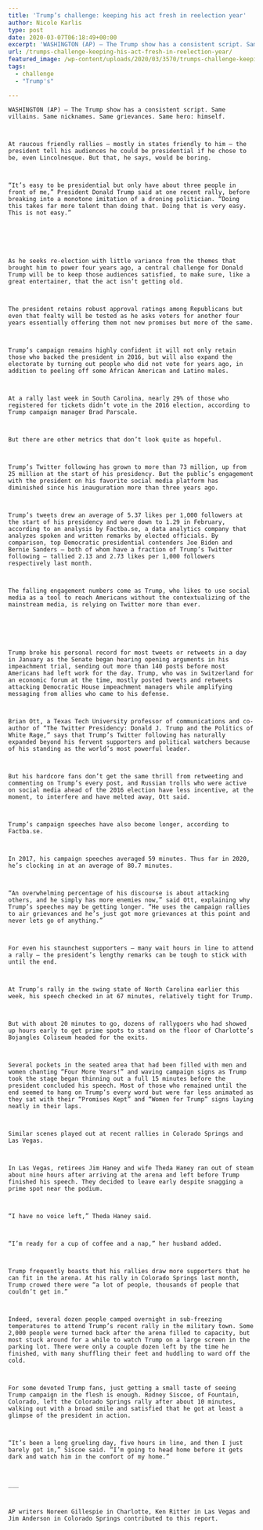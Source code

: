 ```yaml
---
title: 'Trump’s challenge: keeping his act fresh in reelection year'
author: Nicole Karlis
type: post
date: 2020-03-07T06:18:49+00:00
excerpt: 'WASHINGTON (AP) — The Trump show has a consistent script. Same villains. Same nicknames. Same grievances. Same hero: himself.At raucous friendly rallies — mostly in states friendly to him — the president tell his audiences he could be presidential if he chose to be, even Lincolnesque. But that, he says, would be boring.“It’s easy to&hellip;'
url: /trumps-challenge-keeping-his-act-fresh-in-reelection-year/
featured_image: /wp-content/uploads/2020/03/3570/trumps-challenge-keeping-his-act-fresh-in-reelection-year.jpg
tags:
  - challenge
  - "Trump's"

---
```

  
    WASHINGTON (AP) — The Trump show has a consistent script. Same villains. Same nicknames. Same grievances. Same hero: himself.
  
  
  
    At raucous friendly rallies — mostly in states friendly to him — the president tell his audiences he could be presidential if he chose to be, even Lincolnesque. But that, he says, would be boring.
  
  
  
    “It’s easy to be presidential but only have about three people in front of me,” President Donald Trump said at one recent rally, before breaking into a monotone imitation of a droning politician. “Doing this takes far more talent than doing that. Doing that is very easy. This is not easy.”
  
  
  
  
  
  
    As he seeks re-election with little variance from the themes that brought him to power four years ago, a central challenge for Donald Trump will be to keep those audiences satisfied, to make sure, like a great entertainer, that the act isn’t getting old.
  
  
  
    The president retains robust approval ratings among Republicans but even that fealty will be tested as he asks voters for another four years essentially offering them not new promises but more of the same.
  
  
  
    Trump’s campaign remains highly confident it will not only retain those who backed the president in 2016, but will also expand the electorate by turning out people who did not vote for years ago, in addition to peeling off some African American and Latino males.
  
  
  
    At a rally last week in South Carolina, nearly 29% of those who registered for tickets didn’t vote in the 2016 election, according to Trump campaign manager Brad Parscale.
  
  
  
    But there are other metrics that don’t look quite as hopeful.
  
  
  
    Trump’s Twitter following has grown to more than 73 million, up from 25 million at the start of his presidency. But the public’s engagement with the president on his favorite social media platform has diminished since his inauguration more than three years ago.
  
  
  
    Trump’s tweets drew an average of 5.37 likes per 1,000 followers at the start of his presidency and were down to 1.29 in February, according to an analysis by Factba.se, a data analytics company that analyzes spoken and written remarks by elected officials. By comparison, top Democratic presidential contenders Joe Biden and Bernie Sanders — both of whom have a fraction of Trump’s Twitter following — tallied 2.13 and 2.73 likes per 1,000 followers respectively last month.
  
  
  
    The falling engagement numbers come as Trump, who likes to use social media as a tool to reach Americans without the contextualizing of the mainstream media, is relying on Twitter more than ever.
  
  
  
  
  
  
    Trump broke his personal record for most tweets or retweets in a day in January as the Senate began hearing opening arguments in his impeachment trial, sending out more than 140 posts before most Americans had left work for the day. Trump, who was in Switzerland for an economic forum at the time, mostly posted tweets and retweets attacking Democratic House impeachment managers while amplifying messaging from allies who came to his defense.
  
  
  
    Brian Ott, a Texas Tech University professor of communications and co-author of “The Twitter Presidency: Donald J. Trump and the Politics of White Rage,” says that Trump’s Twitter following has naturally expanded beyond his fervent supporters and political watchers because of his standing as the world’s most powerful leader.
  
  
  
    But his hardcore fans don’t get the same thrill from retweeting and commenting on Trump’s every post, and Russian trolls who were active on social media ahead of the 2016 election have less incentive, at the moment, to interfere and have melted away, Ott said.
  
  
  
    Trump’s campaign speeches have also become longer, according to Factba.se.
  
  
  
    In 2017, his campaign speeches averaged 59 minutes. Thus far in 2020, he’s clocking in at an average of 80.7 minutes.
  
  
  
    “An overwhelming percentage of his discourse is about attacking others, and he simply has more enemies now,” said Ott, explaining why Trump’s speeches may be getting longer. “He uses the campaign rallies to air grievances and he’s just got more grievances at this point and never lets go of anything.”
  
  
  
    For even his staunchest supporters — many wait hours in line to attend a rally — the president’s lengthy remarks can be tough to stick with until the end.
  
  
  
    At Trump’s rally in the swing state of North Carolina earlier this week, his speech checked in at 67 minutes, relatively tight for Trump.
  
  
  
    But with about 20 minutes to go, dozens of rallygoers who had showed up hours early to get prime spots to stand on the floor of Charlotte’s Bojangles Coliseum headed for the exits.
  
  
  
    Several pockets in the seated area that had been filled with men and women chanting “Four More Years!” and waving campaign signs as Trump took the stage began thinning out a full 15 minutes before the president concluded his speech. Most of those who remained until the end seemed to hang on Trump’s every word but were far less animated as they sat with their “Promises Kept” and “Women for Trump” signs laying neatly in their laps.
  
  
  
    Similar scenes played out at recent rallies in Colorado Springs and Las Vegas.
  
  
  
    In Las Vegas, retirees Jim Haney and wife Theda Haney ran out of steam about nine hours after arriving at the arena and left before Trump finished his speech. They decided to leave early despite snagging a prime spot near the podium.
  
  
  
    “I have no voice left,” Theda Haney said.
  
  
  
    “I’m ready for a cup of coffee and a nap,” her husband added.
  
  
  
    Trump frequently boasts that his rallies draw more supporters that he can fit in the arena. At his rally in Colorado Springs last month, Trump crowed there were “a lot of people, thousands of people that couldn’t get in.”
  
  
  
    Indeed, several dozen people camped overnight in sub-freezing temperatures to attend Trump’s recent rally in the military town. Some 2,000 people were turned back after the arena filled to capacity, but most stuck around for a while to watch Trump on a large screen in the parking lot. There were only a couple dozen left by the time he finished, with many shuffling their feet and huddling to ward off the cold.
  
  
  
    For some devoted Trump fans, just getting a small taste of seeing Trump campaign in the flesh is enough. Rodney Siscoe, of Fountain, Colorado, left the Colorado Springs rally after about 10 minutes, walking out with a broad smile and satisfied that he got at least a glimpse of the president in action.
  
  
  
    “It’s been a long grueling day, five hours in line, and then I just barely got in,” Siscoe said. “I’m going to head home before it gets dark and watch him in the comfort of my home.”
  
  
  
    ___
  
  
  
    AP writers Noreen Gillespie in Charlotte, Ken Ritter in Las Vegas and Jim Anderson in Colorado Springs contributed to this report.
  
